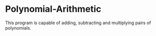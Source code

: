 # Polynomial-Arithmetic
This program is capable of adding, subtracting and multiplying pairs of polynomials.
